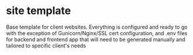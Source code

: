 # site template
Base template for client websites. Everything is configured and ready to go with the exception of Gunicorn/Nginx/SSL cert configuration, and .env files for backend and frontend app that will need to be generated manually and tailored to specific client's needs
